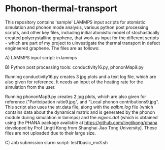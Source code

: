 # Phonon-thermal-transport
This repository contains 'sample' LAMMPS input scripts for atomistic simulation and phonon mode analysis, various python post processing scripts, and other key files, including initial atomistic model of stochastically created polycrystalline graphene, that work as input for the different scripts - which are part of my project to uinvestigate the thermal transport in defect engineered graphene. The files are as follows:

A) LAMMPS input script: in.lammps

B) Python post processing tools: conductivity16.py, phononMap9.py

Running conductivity16.py creates 3 jpg plots and a text log file, which are also given for reference. It needs an input of the heating rate for the simulation from the user.

Running phononMap9.py creates 2 jpg plots, which are also given for reference ("Participation ratio9.jpg", and "Local phonon contributions9.jpg". This script also uses the str.data file, along with the _eqlbm.log_ file (which contains data about the dynamical matrix and is generated by the phonon module during simulation in lammps) and the _eigvec.dat_ (which is obtained using the PHANA package available at https://github.com/lingtikong/phana developed by Prof Lingti Kong from Shanghai Jiao Tong University). These files are not uploaded due to their large size.

C) Job submission slurm script: test1basic_mv3.sh
